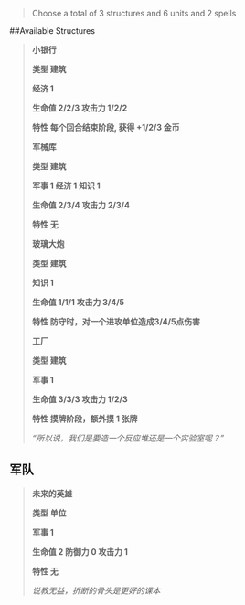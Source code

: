 > Choose a total of 3 structures and 6 units and 2 spells
> 
##Available Structures
>
> **小银行**
> 
>**类型 	建筑**
>
> **经济	1** 
>
> **生命值	2/2/3 攻击力	1/2/2**
>
> **特性 	每个回合结束阶段, 获得 +1/2/3 金币**
> 
> **军械库**
> 
>**类型 	建筑**
>
> **军事 1 经济 1 知识 1** 
>
> **生命值	2/3/4 攻击力	2/3/4**
>
> **特性 无**
> 
> **玻璃大炮**
> 
>**类型 	建筑**
>
> **知识	1** 
>
> **生命值	1/1/1	攻击力	3/4/5**
>
> **特性 防守时，对一个进攻单位造成3/4/5点伤害**
>
> **工厂**
> 
>**类型 	建筑**
>
> **军事	1** 
>
> **生命值	3/3/3	攻击力	1/2/3**
>
> **特性 摸牌阶段，额外摸 1 张牌**
> 
> *“所以说，我们是要造一个反应堆还是一个实验室呢？”*

## 军队
>
> **未来的英雄**
> 
>**类型 单位**
> 
> **军事	1**
> 
> **生命值	2	防御力	0	攻击力	1**
> 
> **特性 无**
> 
>*说教无益，折断的骨头是更好的课本*
